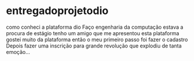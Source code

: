 # entregadoprojetodio
como conheci  a plataforma dio
Faço engenharia da computação
estava a procura de estágio
tenho um amigo que me apresentou esta plataforma
gostei muito da plataforma 
então o meu primeiro passo foi
fazer o cadastro
Depois fazer uma inscrição para grande revolução
que explodiu de tanta emoção...
